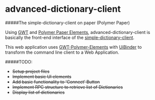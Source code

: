 # advanced-dictionary-client

#####The simple-dictionary-client on paper (Polymer Paper) 

Using [GWT](http://www.gwtproject.org) and [Polymer Paper Elements](https://elements.polymer-project.org/), advanced-dictionary-client is basically the front-end interface of the [simple-dictionary-client](https://github.com/hantino/simple-dictionary-client).

This web application uses [GWT-Polymer-Elements](https://github.com/vaadin/gwt-polymer-elements) with [UiBinder](http://www.gwtproject.org/doc/latest/DevGuideUiBinder.html) to transform the command line client to a Web Application.




#####TODO:
* ~~Setup project files~~
* ~~Implement basic UI elements~~
* ~~Add basic functionality to 'Connect' Button~~
* ~~Implement RPC structure to retrieve list of Dictionaries~~
* ~~Display list of dictionaries~~

